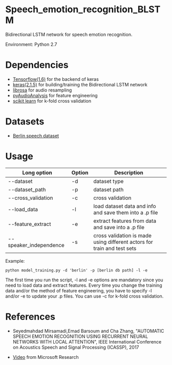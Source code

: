 # Speech_emotion_recognition_BLSTM

Bidirectional LSTM network for speech emotion recognition.

Environment: Python 2.7

# Dependencies

- [Tensorflow(1.6)](https://github.com/tensorflow/tensorflow/tree/r1.6) for the backend of keras
- [keras(2.1.5)](https://github.com/keras-team/keras) for building/training the Bidirectional LSTM network
- [librosa](https://github.com/librosa/librosa) for audio resampling
- [pyAudioAnalysis](https://github.com/tyiannak/pyAudioAnalysis) for feature engineering
- [scikit learn](https://github.com/scikit-learn/scikit-learn) for k-fold cross validation

# Datasets

- [Berlin speech dataset](http://emodb.bilderbar.info/download/)

# Usage

Long option | Option | Description
----------- | ------ | -----------
--dataset | -d | dataset type
--dataset_path | -p | dataset path
--cross_validation | -c | cross validation
--load_data | -l | load dataset data and info and save them into a .p file
--feature_extract | -e | extract features from data and save into a .p file
--speaker_independence | -s | cross validation is made using different actors for train and test sets

Example:

    python model_training.py -d 'berlin' -p [berlin db path] -l -e 
   
The first time you run the script, -l and -e options are mandatory since you need to load data and extract features. Every time you change the training data and/or the method of feature engineering, you have to specify -l and/or -e to update your .p files.
You can use -c for k-fold cross validation.

# References

- Seyedmahdad Mirsamadi,Emad Barsoum and Cha Zhang, "AUTOMATIC SPEECH EMOTION RECOGNITION USING RECURRENT NEURAL
NETWORKS WITH LOCAL ATTENTION", IEEE International Conference on Acoustics Speech and Signal Processing (ICASSP), 2017

- [Video](https://www.youtube.com/watch?v=NItzgTQ9lvw) from Microsoft Research
